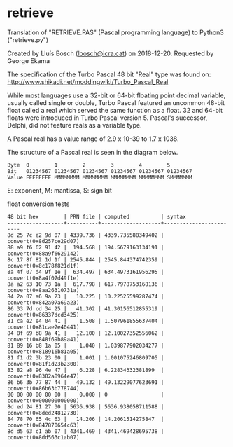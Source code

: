# retrieve
Translation of "RETRIEVE.PAS" (Pascal programming language) to Python3 ("retrieve.py")

Created by Lluís Bosch (lbosch@icra.cat) on 2018-12-20. Requested by George Ekama

The specification of the Turbo Pascal 48 bit "Real" type was found on: http://www.shikadi.net/moddingwiki/Turbo_Pascal_Real 

While most languages use a 32-bit or 64-bit floating point decimal variable,
usually called single or double, Turbo Pascal featured an uncommon 48-bit float
called a real which served the same function as a float. 32 and 64-bit floats
were introduced in Turbo Pascal version 5. Pascal's successor, Delphi, did not
feature reals as a variable type.

A Pascal real has a value range of 2.9 x 10-39 to 1.7 x 1038.

The structure of a Pascal real is seen in the diagram below.

```
Byte  0        1        2        3        4        5
Bit   01234567 01234567 01234567 01234567 01234567 01234567
Value EEEEEEEE MMMMMMMM MMMMMMMM MMMMMMMM MMMMMMMM SMMMMMMM
```

E: exponent, M: mantissa, S: sign bit

float conversion tests

```
48 bit hex        | PRN file | computed          | syntax
------------------+----------+-------------------+------------------------
8d 25 7c e2 9d 07 | 4339.736 | 4339.735588349402 | convert(0x8d257ce29d07)
88 a9 f6 62 91 42 |  194.568 | 194.5679163134191 | convert(0x88a9f6629142)
8c 17 8f 82 1d 1f | 2545.844 | 2545.844374742359 | convert(0x8c178f821d1f)
8a 4f 07 d4 9f 1e |  634.497 | 634.4973161956295 | convert(0x8a4f07d49f1e)
8a a2 63 10 73 1a |  617.798 | 617.7978753168136 | convert(0x8aa26310731a)
84 2a 07 a6 9a 23 |   10.225 | 10.22525599287474 | convert(0x842a07a69a23)
86 33 7d cd 34 25 |   41.302 | 41.30156512855319 | convert(0x86337dcd3425)
81 ca e2 e4 04 41 |    1.508 | 1.507961855637404 | convert(0x81cae2e40441)
84 8f 69 b8 9a 41 |   12.100 | 12.10027352556062 | convert(0x848f69b89a41)
81 89 16 b8 1a 05 |    1.040 | 1.039877902034277 | convert(0x818916b81a05)
81 f1 d2 3b 23 00 |    1.001 | 1.001075246809705 | convert(0x81f1d23b2300)
83 82 a8 96 4e 47 |    6.228 | 6.22834332381899  | convert(0x8382a8964e47)
86 b6 3b 77 87 44 |   49.132 | 49.13229077623691 | convert(0x86b63b778744)
00 00 00 00 00 00 |    0.000 | 0                 | convert(0x000000000000)
8d ed 24 81 27 30 | 5636.938 | 5636.938058711588 | convert(0x8ded24812730)
84 78 70 65 4c 63 |   14.206 | 14.2061514275847  | convert(0x847870654c63)
8d d5 63 c1 ab 07 | 4341.469 | 4341.469428695738 | convert(0x8dd563c1ab07)
```
